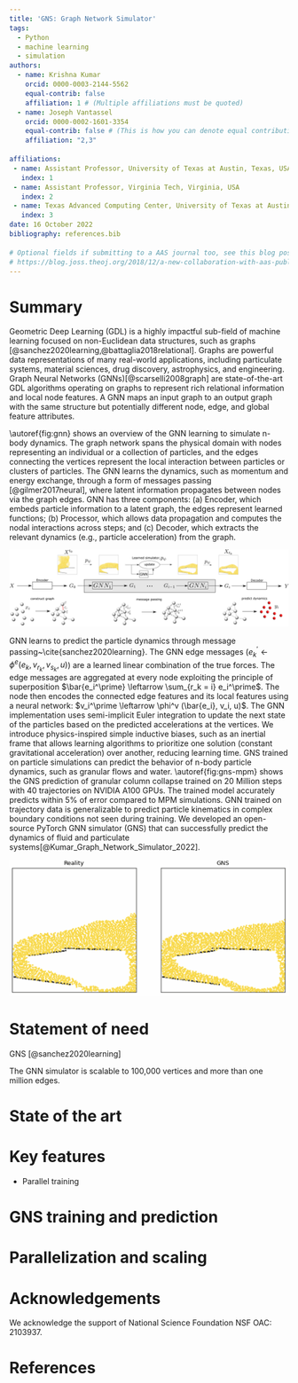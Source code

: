 ```yaml
---
title: 'GNS: Graph Network Simulator'
tags:
  - Python
  - machine learning
  - simulation
authors:
  - name: Krishna Kumar
    orcid: 0000-0003-2144-5562
    equal-contrib: false
    affiliation: 1 # (Multiple affiliations must be quoted)
  - name: Joseph Vantassel
    orcid: 0000-0002-1601-3354
    equal-contrib: false # (This is how you can denote equal contributions between multiple authors)
    affiliation: "2,3"

affiliations:
 - name: Assistant Professor, University of Texas at Austin, Texas, USA
   index: 1
 - name: Assistant Professor, Virginia Tech, Virginia, USA
   index: 2
 - name: Texas Advanced Computing Center, University of Texas at Austin, Texas, USA
   index: 3
date: 16 October 2022
bibliography: references.bib

# Optional fields if submitting to a AAS journal too, see this blog post:
# https://blog.joss.theoj.org/2018/12/a-new-collaboration-with-aas-publishing
---
```


# Summary

Geometric Deep Learning (GDL) is a highly impactful sub-field of machine learning focused on non-Euclidean data structures, such as graphs [@sanchez2020learning,@battaglia2018relational].  Graphs are powerful data representations of many real-world applications, including particulate systems, material sciences, drug discovery, astrophysics, and engineering.  Graph Neural Networks (GNNs)[@scarselli2008graph] are state-of-the-art GDL algorithms operating on graphs to represent rich relational information and local node features.  A GNN maps an input graph to an output graph with the same structure but potentially different node, edge, and global feature attributes.  

\autoref{fig:gnn} shows an overview of the GNN learning to simulate n-body dynamics.  The graph network spans the physical domain with nodes representing an individual or a collection of particles, and the edges connecting the vertices represent the local interaction between particles or clusters of particles.  The GNN learns the dynamics, such as momentum and energy exchange, through a form of messages passing [@gilmer2017neural], where latent information propagates between nodes via the graph edges.  GNN has three components: (a) Encoder, which embeds particle information to a latent graph, the edges represent learned functions; (b) Processor, which allows data propagation and computes the nodal interactions across steps; and (c) Decoder, which extracts the relevant dynamics (e.g., particle acceleration) from the graph. 

![An overview of the graph network simulator (GNS).\label{fig:gns}](figs/gnn.png)

GNN learns to predict the particle dynamics through message passing~\cite{sanchez2020learning}.  The GNN edge messages  ($e^\prime_k \leftarrow \phi^e(e_k, v_{r_k}, v_{s_k}, u)$) are a learned linear combination of the true forces.  The edge messages are aggregated at every node exploiting the principle of superposition $\bar{e_i^\prime} \leftarrow \sum_{r_k = i} e_i^\prime$.  The node then encodes the connected edge features and its local features using a neural network: $v_i^\prime \leftarrow \phi^v (\bar{e_i}, v_i, u)$.  The GNN implementation uses semi-implicit Euler integration to update the next state of the particles based on the predicted accelerations at the vertices.  We introduce physics-inspired simple inductive biases, such as an inertial frame that allows learning algorithms to prioritize one solution (constant gravitational acceleration) over another, reducing learning time.  GNS trained on particle simulations can predict the behavior of n-body particle dynamics, such as granular flows and water.  \autoref{fig:gns-mpm} shows the GNS prediction of granular column collapse trained on 20 Million steps with 40 trajectories on NVIDIA A100 GPUs.  The trained model accurately predicts within 5\% of error compared to MPM simulations.  GNN trained on trajectory data is generalizable to predict particle kinematics in complex boundary conditions not seen during training.  We developed an open-source PyTorch GNN simulator (GNS) that can successfully predict the dynamics of fluid and particulate systems[@Kumar_Graph_Network_Simulator_2022].

![GNS prediction of granular flow on ramps, compared against MPM simulation.\label{fig:gns-mpm}](figs/gns-mpm.png)

# Statement of need

GNS [@sanchez2020learning]

The GNN simulator is scalable to 100,000 vertices and more than one million edges.

# State of the art

# Key features 

- Parallel training

# GNS training and prediction

# Parallelization and scaling

# Acknowledgements

We acknowledge the support of National Science Foundation NSF OAC: 2103937.

# References